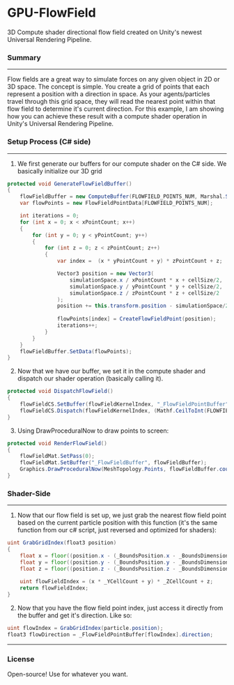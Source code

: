 # GPU-FlowField
3D Compute shader directional flow field created on Unity's newest Universal Rendering Pipeline.

### Summary

---
Flow fields are a great way to simulate forces on any given object in 2D or 3D space. The concept is simple.
You create a grid of points that each represent a position with a direction in space. As your agents/particles
travel through this grid space, they will read the nearest point within that flow field to determine it's current
direction. For this example, I am showing how you can achieve these result with a compute shader operation in 
Unity's Universal Rendering Pipeline.


### Setup Process (C# side)

---

1. We first generate our buffers for our compute shader on the C# side. We basically initialize our 3D grid
```c#
protected void GenerateFlowFieldBuffer()
{
    flowFieldBuffer = new ComputeBuffer(FLOWFIELD_POINTS_NUM, Marshal.SizeOf(typeof(FlowFieldPointData)));
    var flowPoints = new FlowFieldPointData[FLOWFIELD_POINTS_NUM];

    int iterations = 0;
    for (int x = 0; x < xPointCount; x++)
    {
        for (int y = 0; y < yPointCount; y++)
        {
            for (int z = 0; z < zPointCount; z++)
            {
                var index =  (x * yPointCount + y) * zPointCount + z;

                Vector3 position = new Vector3(
                    simulationSpace.x / xPointCount * x + cellSize/2,
                    simulationSpace.y / yPointCount * y + cellSize/2,
                    simulationSpace.z / zPointCount * z + cellSize/2
                );
                position += this.transform.position - simulationSpace/2;
                
                flowPoints[index] = CreateFlowFieldPoint(position);
                iterations++;
            }
        }
    }
    flowFieldBuffer.SetData(flowPoints);
}
```

2. Now that we have our buffer, we set it in the compute shader and dispatch our shader operation (basically calling it).
```c#
protected void DispatchFlowField()
{
    flowFieldCS.SetBuffer(flowFieldKernelIndex, "_FlowFieldPointBuffer", flowFieldBuffer);
    flowFieldCS.Dispatch(flowFieldKernelIndex, (Mathf.CeilToInt(FLOWFIELD_POINTS_NUM / (int)TCOUNT_X) + 1), 1, 1);
}

```

3. Using DrawProceduralNow to draw points to screen:
```c#
protected void RenderFlowField()
{
    flowFieldMat.SetPass(0); 
    flowFieldMat.SetBuffer("_FlowFieldBuffer", flowFieldBuffer);
    Graphics.DrawProceduralNow(MeshTopology.Points, flowFieldBuffer.count);
}
```

### Shader-Side

---

1. Now that our flow field is set up, we just grab the nearest flow field point based on the current particle position with this function
(it's the same function from our c# script, just reversed and optimized for shaders):

```glsl
uint GrabGridIndex(float3 position)
{
    float x = floor((position.x - (_BoundsPosition.x - _BoundsDimensions.x/2)) / ((_BoundsDimensions.x / _XCellCount)));
    float y = floor((position.y - (_BoundsPosition.y - _BoundsDimensions.y/2)) / ((_BoundsDimensions.y / _YCellCount)));
    float z = floor((position.z - (_BoundsPosition.z - _BoundsDimensions.z/2)) / ((_BoundsDimensions.z / _ZCellCount)));
    
    uint flowFieldIndex = (x * _YCellCount + y) * _ZCellCount + z;
    return flowFieldIndex;
}
```

2. Now that you have the flow field point index, just access it directly from the buffer and get it's direction. Like so:

```glsl
uint flowIndex = GrabGridIndex(particle.position);
float3 flowDirection = _FlowFieldPointBuffer[flowIndex].direction;
```

---

### License
Open-source! Use for whatever you want.